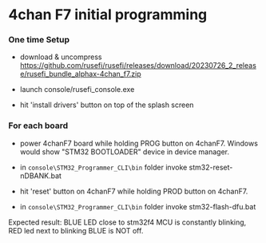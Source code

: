 # 4chan F7 initial programming

### One time Setup

* download & uncompress https://github.com/rusefi/rusefi/releases/download/20230726_2_release/rusefi_bundle_alphax-4chan_f7.zip

* launch console/rusefi_console.exe

* hit 'install drivers' button on top of the splash screen

### For each board

* power 4chanF7 board while holding PROG button on 4chanF7. Windows would show "STM32 BOOTLOADER" device in device manager.

* in ``console\STM32_Programmer_CLI\bin`` folder invoke stm32-reset-nDBANK.bat

* hit 'reset' button on 4chanF7 while holding PROD button on 4chanF7.

* in ``console\STM32_Programmer_CLI\bin`` folder invoke stm32-flash-dfu.bat

Expected result: BLUE LED close to stm32f4 MCU is constantly blinking, RED led next to blinking BLUE is NOT off.